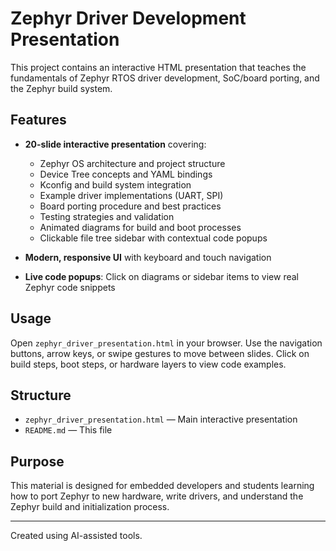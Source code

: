 # Zephyr Driver Development Presentation

This project contains an interactive HTML presentation that teaches the fundamentals of Zephyr RTOS driver development, SoC/board porting, and the Zephyr build system.

## Features

- **20-slide interactive presentation** covering:
  - Zephyr OS architecture and project structure
  - Device Tree concepts and YAML bindings
  - Kconfig and build system integration
  - Example driver implementations (UART, SPI)
  - Board porting procedure and best practices
  - Testing strategies and validation
  - Animated diagrams for build and boot processes
  - Clickable file tree sidebar with contextual code popups

- **Modern, responsive UI** with keyboard and touch navigation

- **Live code popups**: Click on diagrams or sidebar items to view real Zephyr code snippets

## Usage

Open `zephyr_driver_presentation.html` in your browser. Use the navigation buttons, arrow keys, or swipe gestures to move between slides. Click on build steps, boot steps, or hardware layers to view code examples.

## Structure

- `zephyr_driver_presentation.html` — Main interactive presentation
- `README.md` — This file

## Purpose

This material is designed for embedded developers and students learning how to port Zephyr to new hardware, write drivers, and understand the Zephyr build and initialization process.

---
Created using AI-assisted tools.
